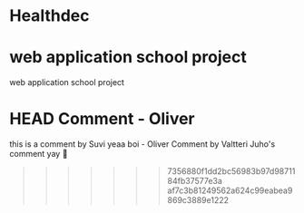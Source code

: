 # Healthdec
web application school project
=======
web application school project

 HEAD
Comment - Oliver
=======
this is a comment by Suvi
yeaa boi - Oliver
Comment by Valtteri
Juho's comment yay :clap:
>>>>>>> 7356880f1dd2bc56983b97d9871184fb37577e3a
>>>>>>> af7c3b81249562a624c99eabea9869c3889e1222
